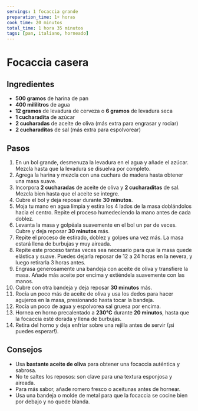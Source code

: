 ```yaml
---
servings: 1 focaccia grande
preparation_time: 1+ horas
cook_time: 20 minutos
total_time: 1 hora 35 minutos
tags: [pan, italiano, horneado]
---
```


# Focaccia casera

## Ingredientes

- **500 gramos** de harina de pan
- **400 mililitros** de agua
- **12 gramos** de levadura de cerveza o **6 gramos** de levadura seca
- **1 cucharadita** de azúcar
- **2 cucharadas** de aceite de oliva (más extra para engrasar y rociar)
- **2 cucharaditas** de sal (más extra para espolvorear)

## Pasos

1. En un bol grande, desmenuza la levadura en el agua y añade el azúcar. Mezcla hasta que la levadura se disuelva por completo.
2. Agrega la harina y mezcla con una cuchara de madera hasta obtener una masa suave.
3. Incorpora **2 cucharadas** de aceite de oliva y **2 cucharaditas** de sal. Mezcla bien hasta que el aceite se integre.
4. Cubre el bol y deja reposar durante **30 minutos**.
5. Moja tu mano en agua limpia y estira los 4 lados de la masa doblándolos hacia el centro. Repite el proceso humedeciendo la mano antes de cada doblez.
6. Levanta la masa y golpéala suavemente en el bol un par de veces. Cubre y deja reposar **30 minutos** más.
7. Repite el proceso de estirado, doblez y golpes una vez más. La masa estará llena de burbujas y muy aireada.
8. Repite este proceso tantas veces sea necesario para que la masa quede elástica y suave. Puedes dejarla reposar de 12 a 24 horas en la nevera, y luego retirarla 3 horas antes.
9. Engrasa generosamente una bandeja con aceite de oliva y transfiere la masa. Añade más aceite por encima y extiéndela suavemente con las manos.
10. Cubre con otra bandeja y deja reposar **30 minutos** más.
11. Rocía un poco más de aceite de oliva y usa los dedos para hacer agujeros en la masa, presionando hasta tocar la bandeja.
12. Rocía un poco de agua y espolvorea sal gruesa por encima.
13. Hornea en horno precalentado a **230°C** durante **20 minutos**, hasta que la focaccia esté dorada y llena de burbujas.
14. Retira del horno y deja enfriar sobre una rejilla antes de servir (¡si puedes esperar!).

## Consejos

- Usa **bastante aceite de oliva** para obtener una focaccia auténtica y sabrosa.
- No te saltes los reposos: son clave para una textura esponjosa y aireada.
- Para más sabor, añade romero fresco o aceitunas antes de hornear.
- Usa una bandeja o molde de metal para que la focaccia se cocine bien por debajo y no quede blanda.
